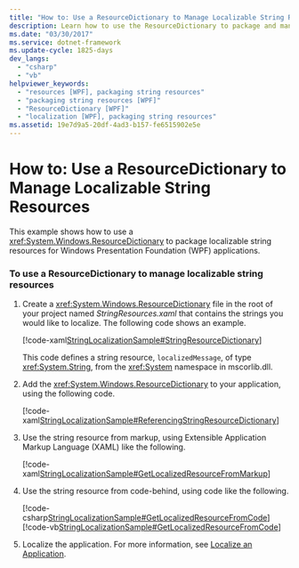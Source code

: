 ```yaml
---
title: "How to: Use a ResourceDictionary to Manage Localizable String Resources"
description: Learn how to use the ResourceDictionary to package and manage localizable string resources for Windows Presentation Foundation (WPF) applications.
ms.date: "03/30/2017"
ms.service: dotnet-framework
ms.update-cycle: 1825-days
dev_langs:
  - "csharp"
  - "vb"
helpviewer_keywords:
  - "resources [WPF], packaging string resources"
  - "packaging string resources [WPF]"
  - "ResourceDictionary [WPF]"
  - "localization [WPF], packaging string resources"
ms.assetid: 19e7d9a5-20df-4ad3-b157-fe6515902e5e
---
```

# How to: Use a ResourceDictionary to Manage Localizable String Resources

This example shows how to use a <xref:System.Windows.ResourceDictionary> to package localizable string resources for Windows Presentation Foundation (WPF) applications.

### To use a ResourceDictionary to manage localizable string resources

1. Create a <xref:System.Windows.ResourceDictionary> file in the root of your project named _StringResources.xaml_ that contains the strings you would like to localize. The following code shows an example.

     [!code-xaml[StringLocalizationSample#StringResourceDictionary](~/samples/snippets/csharp/VS_Snippets_Wpf/StringLocalizationSample/CSharp/StringResources.xaml#stringresourcedictionary)]

     This code defines a string resource, `localizedMessage`, of type <xref:System.String>, from the <xref:System> namespace in mscorlib.dll.

2. Add the <xref:System.Windows.ResourceDictionary> to your application, using the following code.

     [!code-xaml[StringLocalizationSample#ReferencingStringResourceDictionary](~/samples/snippets/csharp/VS_Snippets_Wpf/StringLocalizationSample/CSharp/App.xaml#referencingstringresourcedictionary)]

3. Use the string resource from markup, using Extensible Application Markup Language (XAML) like the following.

     [!code-xaml[StringLocalizationSample#GetLocalizedResourceFromMarkup](~/samples/snippets/csharp/VS_Snippets_Wpf/StringLocalizationSample/CSharp/MainWindow.xaml#getlocalizedresourcefrommarkup)]

4. Use the string resource from code-behind, using code like the following.

     [!code-csharp[StringLocalizationSample#GetLocalizedResourceFromCode](~/samples/snippets/csharp/VS_Snippets_Wpf/StringLocalizationSample/CSharp/MainWindow.xaml.cs#getlocalizedresourcefromcode)]
     [!code-vb[StringLocalizationSample#GetLocalizedResourceFromCode](~/samples/snippets/visualbasic/VS_Snippets_Wpf/StringLocalizationSample/VisualBasic/MainWindow.xaml.vb#getlocalizedresourcefromcode)]

5. Localize the application. For more information, see [Localize an Application](how-to-localize-an-application.md).
